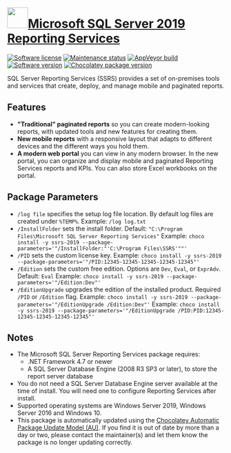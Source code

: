 # [<img src="https://cdn.jsdelivr.net/gh/dgalbraith/chocolatey-packages@7b581b8f8d5d9c933b4dad49d2c9966f3c5bf5e5/icons/ssrs-2019.png" width="48" height="48" />Microsoft SQL Server 2019 Reporting Services](<https://chocolatey.org/packages/ssrs-2019>)

[![Software license](https://img.shields.io/badge/license-proprietary-lightgrey)](https://www.microsoft.com/sql-server/sql-server-2019-pricing/)
[![Maintenance status](https://img.shields.io/badge/maintained%3F-yes-green.svg)](https://github.com/dgalbraith/chocolatey-packages/graphs/commit-activity)
[![AppVeyor build](https://img.shields.io/appveyor/ci/dgalbraith/chocolatey-packages)](https://ci.appveyor.com/project/dgalbraith/chocolatey-packages)
[![Software version](https://img.shields.io/badge/version-15.0.7545.20210404-blue)](https://www.microsoft.com/download/details.aspx?id=100122)
[![Chocolatey package version](https://img.shields.io/chocolatey/v/ssrs-2019?label=Chocolatey)](https://chocolatey.org/packages/ssrs-2019)

SQL Server Reporting Services (SSRS) provides a set of on-premises tools and services that create, deploy, and manage mobile and paginated reports.

## Features

* **"Traditional" paginated reports** so you can create modern-looking reports, with updated tools and new features for creating them.
* **New mobile reports** with a responsive layout that adapts to different devices and the different ways you hold them.
* **A modern web portal** you can view in any modern browser. In the new portal, you can organize and display mobile and paginated Reporting Services reports and KPIs. You can also store Excel workbooks on the portal.

## Package Parameters

* `/log file` specifies the setup log file location.  By default log files are created under `%TEMP%`.
  Example: `/log log.txt`
* `/InstallFolder` sets the install folder.
  Default: `"C:\Program Files\Microsoft SQL Server Reporting Services"`
  Example: `choco install -y ssrs-2019 --package-parameters='"/InstallFolder:"'C:\Program Files\SSRS'""'`
* `/PID` sets the custom license key.
  Example: `choco install -y ssrs-2019 --package-parameters='"/PID:12345-12345-12345-12345-12345"'`
* `/Edition` sets the custom free edition.  Options are `Dev`, `Eval`, or `ExprAdv`.
  Default: `Eval`
  Example: `choco install -y ssrs-2019 --package-parameters='"/Edition:Dev"'`
* `/EditionUpgrade` upgrades the edition of the installed product.  Required `/PID` or `/Edition` flag.
  Example: `choco install -y ssrs-2019 --package-parameters='"/EditionUpgrade /Edition:Dev"'`
  Example: `choco install -y ssrs-2019 --package-parameters='"/EditionUpgrade /PID:PID:12345-12345-12345-12345-12345"'`

## Notes

* The Microsoft SQL Server Reporting Services package requires:
  * .NET Framework 4.7 or newer
  * A SQL Server Database Engine (2008 R3 SP3 or later), to store the report server database
* You do not need a SQL Server Database Engine server available at the time of install. You will need one to configure Reporting Services after install.
* Supported operating systems are Windows Server 2019, Windows Server 2016 and Windows 10.
* This package is automatically updated using the [Chocolatey Automatic Package Update Model (AU)](https://github.com/majkinetor/au/blob/master/README.md).
  If you find it is out of date by more than a day or two, please contact the maintainer(s) and let them know the package is no longer updating correctly.
